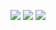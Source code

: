 ![](https://encrypted-tbn0.gstatic.com/images?q=tbn%3AANd9GcTIk0iGpJrAmjTpmPT7fWrsMLk-jkeHvwYycg&usqp=CAU) ![](https://encrypted-tbn0.gstatic.com/images?q=tbn%3AANd9GcTIk0iGpJrAmjTpmPT7fWrsMLk-jkeHvwYycg&usqp=CAU) ![](https://encrypted-tbn0.gstatic.com/images?q=tbn%3AANd9GcTIk0iGpJrAmjTpmPT7fWrsMLk-jkeHvwYycg&usqp=CAU)
